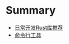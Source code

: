 # Summary
- [日常开发Rust库推荐](./index.md)
- [命令行工具](./命令行工具.md)
<!-- - [学习资料 todo](./学习资料.md)
- [大神博客 todo](./大神博客.md)
- [明星项目 todo](./明星项目.md)

- [操作系统 todo](./操作系统.md)
- [模拟器 todo](./模拟器.md)
- [嵌入式 todo](./嵌入式.md)
- [区块链 todo](./区块链.md)
- [图片和文本处理 todo](./图片和文本处理.md)
- [图形处理 todo](./图形处理.md)
- [系统工具 todo](./系统工具.md)
- [音频和视频 todo](./音频和视频.md)
- [游戏 todo](./游戏.md)
- [游戏开发 todo](./游戏开发.md)
- [云计算和虚拟机 todo](./云计算和虚拟化.md) -->
